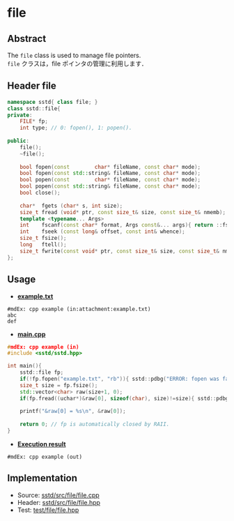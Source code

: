 # file
## Abstract
The `file` class is used to manage file pointers.  
`file` クラスは，file ポインタの管理に利用します．

## Header file
```cpp
namespace sstd{ class file; }
class sstd::file{
private:
    FILE* fp;
    int type; // 0: fopen(), 1: popen().
    
public:
    file();
    ~file();
    
    bool fopen(const        char* fileName, const char* mode);
    bool fopen(const std::string& fileName, const char* mode);
    bool popen(const        char* fileName, const char* mode);
    bool popen(const std::string& fileName, const char* mode);
    bool close();
    
    char*  fgets (char* s, int size);
    size_t fread (void* ptr, const size_t& size, const size_t& nmemb);
    template <typename... Args>
    int    fscanf(const char* format, Args const&... args){ return ::fscanf(this->fp, format, args...); }
    int    fseek (const long& offset, const int& whence);
    size_t fsize();
    long   ftell();
    size_t fwrite(const void* ptr, const size_t& size, const size_t& nmemb);
};
```

## Usage
- <u>**example.txt**</u>
```
#mdEx: cpp example (in:attachment:example.txt)
abc
def
```
- <u>**main.cpp**</u>
```cpp
#mdEx: cpp example (in)
#include <sstd/sstd.hpp>

int main(){
    sstd::file fp;
    if(!fp.fopen("example.txt", "rb")){ sstd::pdbg("ERROR: fopen was failed.\n"); return -1; }
    size_t size = fp.fsize();
    std::vector<char> raw(size+1, 0);
    if(fp.fread((uchar*)&raw[0], sizeof(char), size)!=size){ sstd::pdbg("ERROR: fread was failed.\n"); return -1; }
    
    printf("&raw[0] = %s\n", &raw[0]);
    
    return 0; // fp is automatically closed by RAII.
}
```
- <u>**Execution result**</u>
```
#mdEx: cpp example (out)
```

## Implementation
- Source: [sstd/src/file/file.cpp](https://github.com/admiswalker/SubStandardLibrary-SSTD-/blob/master/sstd/src/file/file.cpp)
- Header: [sstd/src/file/file.hpp](https://github.com/admiswalker/SubStandardLibrary-SSTD-/blob/master/sstd/src/file/file.hpp)
- Test: [test/file/file.hpp](https://github.com/admiswalker/SubStandardLibrary-SSTD-/blob/master/test/file/file.hpp)

